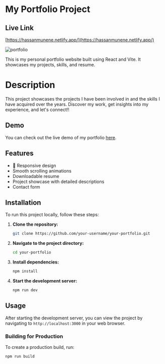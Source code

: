 # My Portfolio Project

## Live Link
[https://hassanmunene.netlify.app/](https://hassanmunene.netlify.app/)

![portfolio](https://github.com/user-attachments/assets/a7f85572-35ba-4e60-8da0-7436394b126c)

This is my personal portfolio website built using React and Vite. It showcases my projects, skills, and resume.

# Description
This project showcases the projects I have been involved in and the skills I have acquired over the years.
Discover my work, get insights into my experience, and let's connect!!

## Demo

You can check out the live demo of my portfolio [here](https://your-portfolio-link.com).

## Features

- 📱 Responsive design
- Smooth scrolling animations
- Downloadable resume
- Project showcase with detailed descriptions
- Contact form

## Installation

To run this project locally, follow these steps:

1. **Clone the repository:**

    ```bash
    git clone https://github.com/your-username/your-portfolio.git
    ```

2. **Navigate to the project directory:**

    ```bash
    cd your-portfolio
    ```

3. **Install dependencies:**

    ```bash
    npm install
    ```

4. **Start the development server:**

    ```bash
    npm run dev
    ```

## Usage

After starting the development server, you can view the project by navigating to `http://localhost:3000` in your web browser.

### Building for Production

To create a production build, run:

```bash
npm run build

